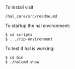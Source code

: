 To install visit 

    /hal_core/src/readme.md

To startup the hal environment:

    $ cd scripts
    $ . ./rip-environment
    
To test if hal is working:

    $ cd bin 
    $ ./halcmd show
    
